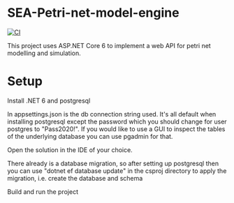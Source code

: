 # SEA-Petri-net-model-engine

[![CI](https://github.com/SEA-2022-PETRI-NET/SEA-Petri-net-model-engine/actions/workflows/ci.yml/badge.svg)](https://github.com/SEA-2022-PETRI-NET/SEA-Petri-net-model-engine/actions/workflows/ci.yml)

This project uses ASP.NET Core 6 to implement a web API for petri net modelling and simulation.

# Setup
Install .NET 6 and postgresql

In appsettings.json is the db connection string used. It's all default when installing postgresql except the password which you should change for user postgres to "Pass2020!". If you would like to use a GUI to inspect the tables of the underlying database you can use pgadmin for that.

Open the solution in the IDE of your choice.

There already is a database migration, so after setting up postgresql then you can use "dotnet ef database update" in the csproj directory to apply the migration, i.e. create the database and schema

Build and run the project
